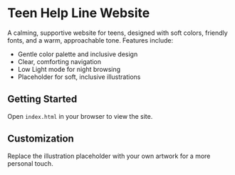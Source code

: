 # Teen Help Line Website

A calming, supportive website for teens, designed with soft colors, friendly fonts, and a warm, approachable tone. Features include:

- Gentle color palette and inclusive design
- Clear, comforting navigation
- Low Light mode for night browsing
- Placeholder for soft, inclusive illustrations

## Getting Started
Open `index.html` in your browser to view the site.

## Customization
Replace the illustration placeholder with your own artwork for a more personal touch.
